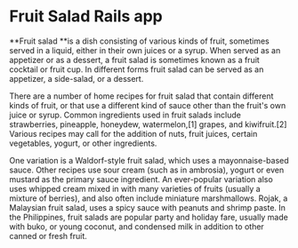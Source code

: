 # Fruit Salad Rails app

**Fruit salad **is a dish consisting of various kinds of fruit, sometimes served in a liquid, either in their own juices or a syrup. When served as an appetizer or as a dessert, a fruit salad is sometimes known as a fruit cocktail or fruit cup. In different forms fruit salad can be served as an appetizer, a side-salad, or a dessert.

There are a number of home recipes for fruit salad that contain different kinds of fruit, or that use a different kind of sauce other than the fruit's own juice or syrup. Common ingredients used in fruit salads include strawberries, pineapple, honeydew, watermelon,[1] grapes, and kiwifruit.[2] Various recipes may call for the addition of nuts, fruit juices, certain vegetables, yogurt, or other ingredients.

One variation is a Waldorf-style fruit salad, which uses a mayonnaise-based sauce. Other recipes use sour cream (such as in ambrosia), yogurt or even mustard as the primary sauce ingredient. An ever-popular variation also uses whipped cream mixed in with many varieties of fruits (usually a mixture of berries), and also often include miniature marshmallows. Rojak, a Malaysian fruit salad, uses a spicy sauce with peanuts and shrimp paste. In the Philippines, fruit salads are popular party and holiday fare, usually made with buko, or young coconut, and condensed milk in addition to other canned or fresh fruit.
